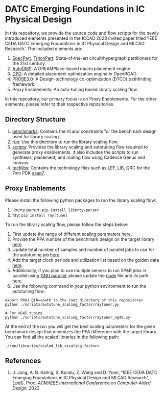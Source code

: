 # DATC Emerging Foundations in IC Physical Design
In this repository, we provide the source code and flow scripts for the newly
introduced elements presented in the ICCAD 2023 invited paper titled 'IEEE CEDA
DATC Emerging Foundations in IC Physical Design and MLCAD Research.' The 
included elements are:
1. [SpecPart](https://github.com/TILOS-AI-Institute/HypergraphPartitioning), [TritonPart](https://github.com/The-OpenROAD-Project/OpenROAD/tree/master/src/par): State-of-the-art circuit/hypergraph partitioners for
the 21st century.
2. [AutoDMP](https://github.com/NVlabs/AutoDMP): A DREAMPlace-based macro placement engine.
3. [DPO](https://github.com/The-OpenROAD-Project/OpenROAD/tree/master/src/dpo): A detailed placement optimization engine in OpenROAD.
4. [PROBE3.0](https://github.com/ABKGroup/PROBE3.0): A Design-technology co-optimization (DTCO) pathfinding framework.
5. Proxy Enablements: An auto-tuning based library scaling flow.

In this repository, our primary focus is on Proxy Enablements. For the other elements, please refer to their respective repositories.

## Directory Structure
1. [benchmarks](./benchmarks/): Contains the rtl and constraints for the benchmark design used for library scaling.
2. [run](./run): Use this directory to run the library scaling flow.
3. [scripts](./scripts): Provides the library scaling and autotuning flow required to generate proxy enablements. It also includes the scripts to run synthesis, placement, and routing flow using Cadence Genus and Innovus.
4. [techlibs](./techlibs/): Contains the technology files such as LEF, LIB, QRC for the 7nm PDK [asap7](https://github.com/The-OpenROAD-Project/asap7).

## Proxy Enablements
Please install the following python packages to run the library scaling flow:
1. liberty parser: `pip install liberty-parser`
2. ray: `pip install ray[tune]`
  

To run the library scaling flow, please follow the steps below:
1. First update the range of different scaling parameters [here](./scripts/autotune_scaling_factor/raytuner.py#L52-L61).
2. Provide the PPA number of the benchmark design on the target library [here](./scripts/autotune_scaling_factor/raytuner.py#L48).
3. Update total number of samples and number of parallel jobs to use for the autotuning job [here](./scripts/autotune_scaling_factor/raytuner.py#L97-L98).
4. Add the target clock periods and utilization list based on the golden data [here](./scripts/autotune_scaling_factor/raytuner.py#L44-L46).
5. Additionally, if you plan to use multiple servers to run SP&R jobs in parallel using [GNU parallel](https://www.gnu.org/software/parallel/), please update the [node](./scripts/util/node) file and its path [here](./scripts/autotune_scaling_factor/extract_scaled_loss.py#L113).
6. Use the following command in your python environment to run the autotuning flow:
```
export PROJ_DIR=<path to the root directory of this repository>
python ./scripts/autotune_scaling_factor/raytuner.py

# For NG45 tuning
python ./scripts/autotune_scaling_factor/raytuner_ng45.py
```


At the end of the run you will get the best scaling parameters for the given benchmark design that minimizes the PPA difference with the target library. You can find all the scaled libraries in the following path:
```
./run/libraries/scaled_lib_<scaling_factor>
```

## References
1. J. Jung, A. B. Kahng, S. Kundu, Z. Wang and D. Yoon, "IEEE CEDA DATC Emerging Foundations in IC Physical Design and MLCAD Research", ([.pdf](https://vlsicad.ucsd.edu/Publications/Conferences/400/c400.pdf)), *Proc. ACM/IEEE International Conference on Computer-Aided Design*, 2023
